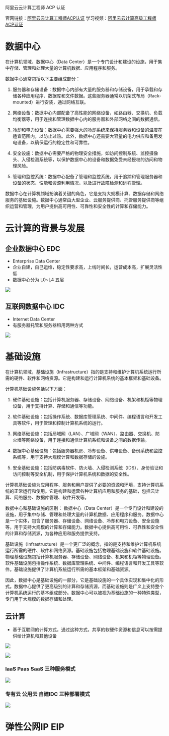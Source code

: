 阿里云云计算工程师 ACP 认证

官网链接：[阿里云云计算工程师ACP认证](https://edu.aliyun.com/certification/acp01)
学习视频：[阿里云云计算高级工程师ACP认证](https://edu.aliyun.com/certification/acp01)


# 数据中心
在计算机领域，数据中心（Data Center）是一个专门设计和建设的设施，用于集中存储、管理和处理大量的计算机数据、应用程序和服务。

数据中心通常包括以下主要组成部分：

1. 服务器和存储设备：数据中心内部有大量的服务器和存储设备，用于承载和存储各种应用程序、数据库和文件数据。这些服务器通常以机架式布局（Rack-mounted）进行安装，通过网络互联。

2. 网络设备：数据中心内部配备了高性能的网络设备，如路由器、交换机、负载均衡器等，用于连接和管理数据中心内的服务器和外部网络之间的数据通信。

3. 冷却和电力设备：数据中心需要强大的冷却系统来保持服务器和设备的温度在适宜范围内，以防止过热。此外，数据中心还需要大容量的电力供应和备用发电设备，以确保运行的稳定性和可靠性。

4. 安全设施：数据中心需要严格的物理安全措施，如访问控制系统、监控摄像头、入侵检测系统等，以保护数据中心的设备和数据免受未经授权的访问和物理风险。

5. 管理和监控系统：数据中心配备了管理和监控系统，用于追踪和管理服务器和设备的状态、性能和资源利用情况，以及进行故障检测和远程管理。

数据中心在计算机领域扮演着关键的角色，它是支持大规模计算、数据存储和网络服务的基础设施。数据中心通常由大型企业、云服务提供商、托管服务提供商等组织运营和管理，为用户提供高可用性、可靠性和安全性的计算和存储能力。

# 云计算的背景与发展

## 企业数据中心 EDC
- Enterprise Data Center
- 企业自建，自己运维，稳定性要求高，上线时间长，运营成本高，扩展灵活性低
- 数据中心分为 L0~L4 五层

![](img/2023-10-11-13-31-52.png)

## 互联网数据中心 IDC
- Internet Data Center
- 有服务器托管和服务器租用两种方式

![](img/2023-10-11-13-35-19.png)

# 基础设施
在计算机领域，基础设施（Infrastructure）指的是支持和维护计算机系统运行所需的硬件、软件和网络资源。它是构建和运行计算机系统的基本框架和基础设备。

计算机基础设施包括以下方面：

1. 硬件基础设施：包括计算机服务器、存储设备、网络设备、机架和机柜等物理设备，用于支持计算、存储和通信等功能。

2. 软件基础设施：包括操作系统、数据库管理系统、中间件、编程语言和开发工具等软件，用于管理和控制计算机系统的运行。

3. 网络基础设施：包括局域网（LAN）、广域网（WAN）、路由器、交换机、防火墙等网络设备，用于连接和通信计算机系统和设备之间的数据传输。

4. 数据中心基础设施：包括服务器机房、冷却设备、供电设备、备份系统和监控系统等，用于支持大规模计算和数据存储的设施。

5. 安全基础设施：包括防病毒软件、防火墙、入侵检测系统（IDS）、身份验证和访问控制等安全机制，用于保护计算机系统和数据的安全性。

计算机基础设施为应用程序、服务和用户提供了必要的资源和环境，支持计算机系统的正常运行和使用。它是构建和运营各种计算机应用和服务的基础，包括云计算、网络服务、数据库管理、软件开发等。


数据中心和基础设施的区别：
数据中心（Data Center）是一个专门设计和建设的设施，用于集中存储、管理和处理大量的计算机数据、应用程序和服务。数据中心是一个实体，包含了服务器、存储设备、网络设备、冷却和电力设备、安全设施等，用于支持大规模的计算和存储能力。数据中心提供高可用性、可靠性和安全性的计算和存储资源，为各种应用和服务提供支持。

基础设施（Infrastructure）是一个更广泛的概念，指的是支持和维护计算机系统运行所需的硬件、软件和网络资源。基础设施包括物理基础设施和软件基础设施。物理基础设施包括计算机服务器、存储设备、网络设备、机架和机柜等物理设备。软件基础设施包括操作系统、数据库管理系统、中间件、编程语言和开发工具等软件。基础设施提供了计算机系统运行所需的基本框架和基础资源。

因此，数据中心是基础设施的一部分，它是基础设施的一个具体实现和集中化的形式。数据中心提供了更高级别的计算和存储资源，而基础设施则是广义上支持整个计算机系统运行的基本组成部分。数据中心可以被视为基础设施的一种特殊类型，专门用于大规模的数据存储和处理。

## 云计算
- 基于互联网的计算方式，通过这种方式，共享的软硬件资源和信息可以按需提供给计算机和其他设备

![](img/2023-10-11-13-39-05.png)

![](img/2023-10-11-13-45-59.png)

### IaaS Paas SaaS 三种服务模式

![](img/2023-10-11-13-53-24.png)

### 专有云 公用云 自建IDC 三种部署模式

![](img/2023-10-11-14-01-42.png)

# 弹性公网IP EIP

